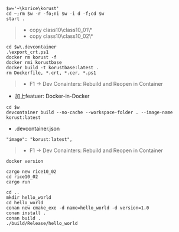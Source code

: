```
$w='~\korice\korust'
cd ~;rm $w -r -fo;ni $w -i d -f;cd $w
start .
```
> * copy class10\\class10_01\\*
> * copy class10\\class10_02\\*
```
cd $w\.devcontainer
.\export_crt.ps1
docker rm korust -f
docker rmi korustbase
docker build -t korustbase:latest .
rm Dockerfile, *.crt, *.cer, *.ps1
```
> * F1 -> Dev Conainters: Rebuild and Reopen in Container
* 加上featuer: Docker-in-Docker
```
cd $w
devcontainer build --no-cache --workspace-folder . --image-name korust:latest
```
* .devcontainer.json
```
"image": "korust:latest",
```
> * F1 -> Dev Conainters: Rebuild and Reopen in Container
```
docker version
```
```
cargo new rice10_02
cd rice10_02
cargo run
```
```
cd ..
mkdir hello_world
cd hello_world
conan new cmake_exe -d name=hello_world -d version=1.0
conan install .
conan build .
./build/Release/hello_world
```
